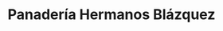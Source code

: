 ---
title: "Panadería Hermanos Blázquez"
url: /piedralaves/panaderia-hermanos-blazquez-plaza-de-agapito-eloy-lefler/
shop: Bäckerei
---